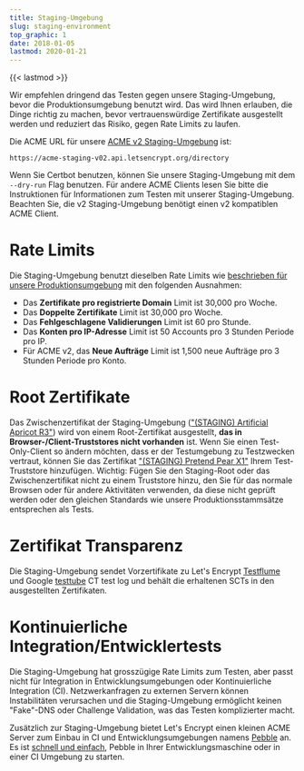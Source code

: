 ```yaml
---
title: Staging-Umgebung
slug: staging-environment
top_graphic: 1
date: 2018-01-05
lastmod: 2020-01-21
---
```


{{< lastmod >}}

Wir empfehlen dringend das Testen gegen unsere Staging-Umgebung, bevor die Produktionsumgebung benutzt wird. Das wird Ihnen erlauben, die Dinge richtig zu machen, bevor vertrauenswürdige Zertifikate ausgestellt werden und reduziert das Risiko, gegen Rate Limits zu laufen.

Die ACME URL für unsere [ACME v2 Staging-Umgebung](https://community.letsencrypt.org/t/staging-endpoint-for-acme-v2/49605) ist:

`https://acme-staging-v02.api.letsencrypt.org/directory`

Wenn Sie Certbot benutzen, können Sie unsere Staging-Umgebung mit dem `--dry-run` Flag benutzen. Für andere ACME Clients lesen Sie bitte die Instruktionen für Informationen zum Testen mit unserer Staging-Umgebung. Beachten Sie, die v2 Staging-Umgebung benötigt einen v2 kompatiblen ACME Client.

# Rate Limits

Die Staging-Umgebung benutzt dieselben Rate Limits wie [beschrieben für unsere Produktionsumgebung](/docs/rate-limits) mit den folgenden Ausnahmen:

* Das **Zertifikate pro registrierte Domain** Limit ist 30,000 pro Woche.
* Das **Doppelte Zertifikate** Limit ist 30,000 pro Woche.
* Das **Fehlgeschlagene Validierungen** Limit ist 60 pro Stunde.
* Das **Konten pro IP-Adresse** Limit ist 50 Accounts pro 3 Stunden Periode pro IP.
* Für ACME v2, das **Neue Aufträge** Limit ist 1,500 neue Aufträge pro 3 Stunden Periode pro Konto.

# Root Zertifikate

Das Zwischenzertifikat der Staging-Umgebung (["(STAGING) Artificial Apricot R3"](/certs/staging/letsencrypt-stg-int-r3.pem)) wird von einem Root-Zertifikat ausgestellt, **das in Browser-/Client-Truststores nicht vorhanden** ist. Wenn Sie einen Test-Only-Client so ändern möchten, dass er der Testumgebung zu Testzwecken vertraut, können Sie das Zertifikat ["(STAGING) Pretend Pear X1"](/certs/staging/letsencrypt-stg-root-x1.pem) Ihrem Test-Truststore hinzufügen. Wichtig: Fügen Sie den Staging-Root oder das Zwischenzertifikat nicht zu einem Truststore hinzu, den Sie für das normale Browsen oder für andere Aktivitäten verwenden, da diese nicht geprüft werden oder den gleichen Standards wie unsere Produktionsstammsätze entsprechen als Tests.

# Zertifikat Transparenz

Die Staging-Umgebung sendet Vorzertifikate zu Let's Encrypt [Testflume](/docs/ct-logs) und Google [testtube](http://www.certificate-transparency.org/known-logs#TOC-Test-Logs) CT test log und behält die erhaltenen SCTs in den ausgestellten Zertifikaten.

# Kontinuierliche Integration/Entwicklertests

Die Staging-Umgebung hat grosszügige Rate Limits zum Testen, aber passt nicht für Integration in Entwicklungsumgebungen oder Kontinuierliche Integration (CI). Netzwerkanfragen zu externen Servern können Instabilitäten verursachen und die Staging-Umgebung ermöglicht keinen "Fake"-DNS oder Challenge Validation, was das Testen komplizierter macht.

Zusätzlich zur Staging-Umgebung bietet Let's Encrypt einen kleinen ACME Server zum Einbau in CI und Entwicklungsumgebungen namens [Pebble](https://github.com/letsencrypt/pebble) an. Es ist [schnell und einfach](https://github.com/letsencrypt/pebble#docker), Pebble in Ihrer Entwicklungsmaschine oder in einer CI Umgebung zu starten.
